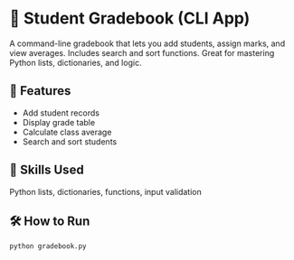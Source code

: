 # 📘 Student Gradebook (CLI App)

A command-line gradebook that lets you add students, assign marks, and view averages. Includes search and sort functions. Great for mastering Python lists, dictionaries, and logic.

## 🚀 Features
- Add student records
- Display grade table
- Calculate class average
- Search and sort students

## 🧠 Skills Used
Python lists, dictionaries, functions, input validation

## 🛠 How to Run
```bash
python gradebook.py
